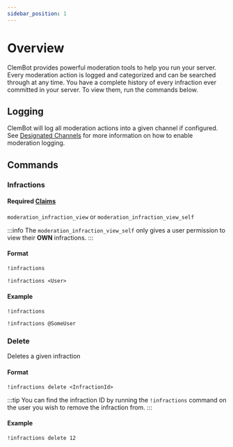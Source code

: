 ```yaml
---
sidebar_position: 1
---
```


# Overview

ClemBot provides powerful moderation tools to help you run your server.
Every moderation action is logged and categorized and can be searched through at any time.
You have a complete history of every infraction ever committed in your server.
To view them, run the commands below.

## Logging

ClemBot will log all moderation actions into a given channel if configured.
See [Designated Channels](../DesignatedChannels.md) for more information on how to enable moderation logging.

## Commands

### Infractions

#### Required [Claims](./../Claims.md)

`moderation_infraction_view`
or
`moderation_infraction_view_self`

:::info
The `moderation_infraction_view_self` only gives a user permission to view their **OWN** infractions.
:::

#### Format

```txt title="View your own infractions"
!infractions 
```

```txt title="View a users infractions"
!infractions <User>
```

#### Example

```
!infractions

!infractions @SomeUser
```

### Delete

Deletes a given infraction

#### Format

```
!infractions delete <InfractionId>
```

:::tip
You can find the infraction ID by running the `!infractions` command on the user you wish to remove the infraction from.
:::

#### Example

```
!infractions delete 12
```